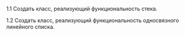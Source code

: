 1.1
Создать класс, реализующий функциональность стека.

1.2
Создать класс, реализующий функциональность односвязного линейного списка.
